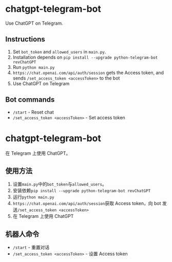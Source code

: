 # chatgpt-telegram-bot
Use ChatGPT on Telegram.

## Instructions
1. Set `bot_token` and `allowed_users` in `main.py`.
2. Installation depends on `pip install --upgrade python-telegram-bot revChatGPT`
3. Run `python main.py`
4. `https://chat.openai.com/api/auth/session` gets the Access token, and sends `/set_access_token <accessToken>` to the bot
5. Use ChatGPT on Telegram

## Bot commands
- `/start` - Reset chat
- `/set_access_token <accessToken>` - Set access token

# chatgpt-telegram-bot
在 Telegram 上使用 ChatGPT。

## 使用方法
1. 设置`main.py`中的`bot_token`与`allowed_users`。
2. 安装依赖`pip install --upgrade python-telegram-bot revChatGPT`
3. 运行`python main.py`
4. `https://chat.openai.com/api/auth/session`获取 Access token，向 bot 发送`/set_access_token <accessToken>`
5. 在 Telegram 上使用 ChatGPT

## 机器人命令
- `/start` - 重置对话
- `/set_access_token <accessToken>` - 设置 Access token